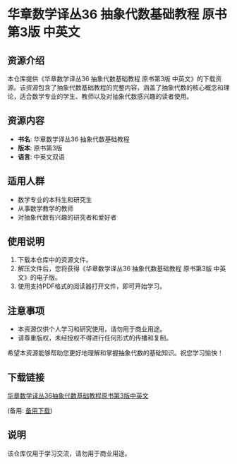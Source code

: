 # 华章数学译丛36 抽象代数基础教程 原书第3版 中英文

## 资源介绍

本仓库提供《华章数学译丛36 抽象代数基础教程 原书第3版 中英文》的下载资源。该资源包含了抽象代数基础教程的完整内容，涵盖了抽象代数的核心概念和理论，适合数学专业的学生、教师以及对抽象代数感兴趣的读者使用。

## 资源内容

- **书名**: 华章数学译丛36 抽象代数基础教程
- **版本**: 原书第3版
- **语言**: 中英文双语

## 适用人群

- 数学专业的本科生和研究生
- 从事数学教学的教师
- 对抽象代数有兴趣的研究者和爱好者

## 使用说明

1. 下载本仓库中的资源文件。
2. 解压文件后，您将获得《华章数学译丛36 抽象代数基础教程 原书第3版 中英文》的电子版。
3. 使用支持PDF格式的阅读器打开文件，即可开始学习。

## 注意事项

- 本资源仅供个人学习和研究使用，请勿用于商业用途。
- 请尊重版权，未经授权不得进行任何形式的传播和复制。

希望本资源能够帮助您更好地理解和掌握抽象代数的基础知识。祝您学习愉快！

## 下载链接
[华章数学译丛36抽象代数基础教程原书第3版中英文](https://pan.quark.cn/s/e2d993374bab) 

(备用: [备用下载](https://pan.baidu.com/s/17zjbAruKDCkyBP-5ren6Mw?pwd=1234))

## 说明

该仓库仅用于学习交流，请勿用于商业用途。
